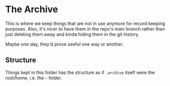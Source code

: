 # The Archive

This is where we keep things that are not in use anymore for record keeping
purposes. Also, it's nicer to have them in the repo's main branch rather than
just deleting them away and kinda hiding them in the git history.

Maybe one day, they'd prove useful one way or another.

## Structure

Things kept in this folder has the structure as if `.archive` itself were the
root/home, i.e. the `~` folder.
